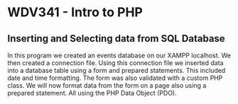# WDV341 -  Intro to PHP
## Inserting and Selecting data from SQL Database
In this program we created an events database on our XAMPP localhost.
We then created a connection file. Using this connection file we inserted data into
a database table using a form and prepared statements. This included date and time formatting.
The form was also validated with a custom PHP class. We will now format data from the form on 
a page also using a prepared statement. All using the PHP Data Object (PDO).